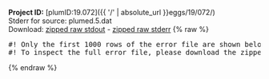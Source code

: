 **Project ID:** [plumID:19.072]({{ '/' | absolute_url }}eggs/19/072/)  
Stderr for source:  plumed.5.dat   
Download: [zipped raw stdout](plumed.5.dat.plumed.stdout.txt.zip) - [zipped raw stderr](plumed.5.dat.plumed.stderr.txt.zip) 
{% raw %}
<pre>
#! Only the first 1000 rows of the error file are shown below
#! To inspect the full error file, please download the zipped raw stderr file above
</pre>
{% endraw %}
